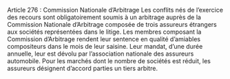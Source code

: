 Article 276 : Commission Nationale d’Arbitrage
Les conflits nés de l’exercice des recours sont obligatoirement soumis à un arbitrage auprès de la Commission Nationale d’Arbitrage composée de trois assureurs étrangers aux sociétés représentées dans le litige.
Les membres composant la Commission d’Arbitrage rendent leur sentence en qualité d’amiables compositeurs dans le mois de leur saisine. Leur mandat, d’une durée annuelle, leur est dévolu par l’association nationale des assureurs automobile.
Pour les marchés dont le nombre de sociétés est réduit, les assureurs désignent d’accord parties un tiers arbitre.